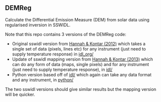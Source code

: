 ## DEMReg
Calculate the Differential Emission Measure (DEM) from solar data using regularised inversion in SSWIDL.

Note that this repo contains 3 versions of the DEMReg code:

* Original sswidl version from [Hannah & Kontar (2012)](https://doi.org/10.1051/0004-6361/201117576) which takes a single set of data (pixels, lines etc) for any instrument (just need to supply temperature response) in [idl_org/](https://github.com/ianan/demreg/tree/master/idl_org)
* Update of sswidl mapping version from [Hannah & Kontar (2013)](https://doi.org/10.1051/0004-6361/201219727) which can do any form of data (maps, single pixels) and for any instrument (just need to supply temperature response), in [idl/](https://github.com/ianan/demreg/tree/master/idl)
* Python version based off of [idl/](https://github.com/ianan/demreg/tree/master/idl) which again can take any data format and any instrument, in [python/](https://github.com/ianan/demreg/tree/master/python)

The two sswidl versions should give similar results but the mapping version will be quicker.
